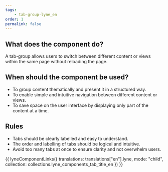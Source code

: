```yaml
---
tags: 
    - tab-group-lyne_en
order: 1
permalink: false
---
```


## What does the component do?
A tab-group allows users to switch between different content or views within the same page without reloading the page.

## When should the component be used?
* To group content thematically and present it in a structured way.
* To enable simple and intuitive navigation between different content or views.
* To save space on the user interface by displaying only part of the content at a time.

## Rules
* Tabs should be clearly labelled and easy to understand.
* The order and labelling of tabs should be logical and intuitive.
* Avoid too many tabs at once to ensure clarity and not overwhelm users.

{{ lyneComponentLinks({
  translations: translations["en"].lyne,
  mode: "child",
  collection: collections.lyne_components_tab_title_en
}) }}
